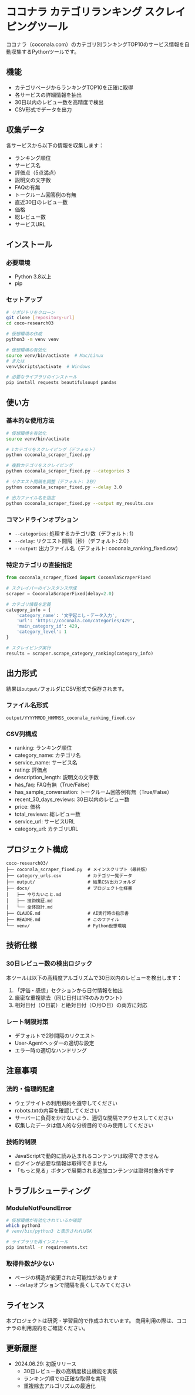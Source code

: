 # ココナラ カテゴリランキング スクレイピングツール

ココナラ（coconala.com）のカテゴリ別ランキングTOP10のサービス情報を自動収集するPythonツールです。

## 機能

- カテゴリページからランキングTOP10を正確に取得
- 各サービスの詳細情報を抽出
- 30日以内のレビュー数を高精度で検出
- CSV形式でデータを出力

## 収集データ

各サービスから以下の情報を収集します：

- ランキング順位
- サービス名
- 評価点（5点満点）
- 説明文の文字数
- FAQの有無
- トークルーム回答例の有無
- 直近30日のレビュー数
- 価格
- 総レビュー数
- サービスURL

## インストール

### 必要環境

- Python 3.8以上
- pip

### セットアップ

```bash
# リポジトリをクローン
git clone [repository-url]
cd coco-research03

# 仮想環境の作成
python3 -m venv venv

# 仮想環境の有効化
source venv/bin/activate  # Mac/Linux
# または
venv\Scripts\activate  # Windows

# 必要なライブラリのインストール
pip install requests beautifulsoup4 pandas
```

## 使い方

### 基本的な使用方法

```bash
# 仮想環境を有効化
source venv/bin/activate

# 1カテゴリをスクレイピング（デフォルト）
python coconala_scraper_fixed.py

# 複数カテゴリをスクレイピング
python coconala_scraper_fixed.py --categories 3

# リクエスト間隔を調整（デフォルト: 2秒）
python coconala_scraper_fixed.py --delay 3.0

# 出力ファイル名を指定
python coconala_scraper_fixed.py --output my_results.csv
```

### コマンドラインオプション

- `--categories`: 処理するカテゴリ数（デフォルト: 1）
- `--delay`: リクエスト間隔（秒）（デフォルト: 2.0）
- `--output`: 出力ファイル名（デフォルト: coconala_ranking_fixed.csv）

### 特定カテゴリの直接指定

```python
from coconala_scraper_fixed import CoconalaScraperFixed

# スクレイパーのインスタンス作成
scraper = CoconalaScraperFixed(delay=2.0)

# カテゴリ情報を定義
category_info = {
    'category_name': '文字起こし・データ入力',
    'url': 'https://coconala.com/categories/429',
    'main_category_id': 429,
    'category_level': 1
}

# スクレイピング実行
results = scraper.scrape_category_ranking(category_info)
```

## 出力形式

結果は`output/`フォルダにCSV形式で保存されます。

### ファイル名形式
```
output/YYYYMMDD_HHMMSS_coconala_ranking_fixed.csv
```

### CSV列構成
- ranking: ランキング順位
- category_name: カテゴリ名
- service_name: サービス名
- rating: 評価点
- description_length: 説明文の文字数
- has_faq: FAQ有無（True/False）
- has_sample_conversation: トークルーム回答例有無（True/False）
- recent_30_days_reviews: 30日以内のレビュー数
- price: 価格
- total_reviews: 総レビュー数
- service_url: サービスURL
- category_url: カテゴリURL

## プロジェクト構成

```
coco-research03/
├── coconala_scraper_fixed.py  # メインスクリプト（最終版）
├── category_urls.csv          # カテゴリ一覧データ
├── output/                    # 結果CSV出力フォルダ
├── docs/                      # プロジェクト仕様書
│   ├── やりたいこと.md
│   ├── 技術検証.md
│   └── 全体設計.md
├── CLAUDE.md                  # AI実行時の指示書
├── README.md                  # このファイル
└── venv/                      # Python仮想環境
```

## 技術仕様

### 30日レビュー数の検出ロジック

本ツールは以下の高精度アルゴリズムで30日以内のレビューを検出します：

1. 「評価・感想」セクションから日付情報を抽出
2. 厳密な重複除去（同じ日付は1件のみカウント）
3. 相対日付（○日前）と絶対日付（○月○日）の両方に対応

### レート制限対策

- デフォルトで2秒間隔のリクエスト
- User-Agentヘッダーの適切な設定
- エラー時の適切なハンドリング

## 注意事項

### 法的・倫理的配慮

- ウェブサイトの利用規約を遵守してください
- robots.txtの内容を確認してください
- サーバーに負荷をかけないよう、適切な間隔でアクセスしてください
- 収集したデータは個人的な分析目的でのみ使用してください

### 技術的制限

- JavaScriptで動的に読み込まれるコンテンツは取得できません
- ログインが必要な情報は取得できません
- 「もっと見る」ボタンで展開される追加コンテンツは取得対象外です

## トラブルシューティング

### ModuleNotFoundError

```bash
# 仮想環境が有効化されているか確認
which python3
# venv/bin/python3 と表示されればOK

# ライブラリを再インストール
pip install -r requirements.txt
```

### 取得件数が少ない

- ページの構造が変更された可能性があります
- `--delay`オプションで間隔を長くしてみてください

## ライセンス

本プロジェクトは研究・学習目的で作成されています。
商用利用の際は、ココナラの利用規約をご確認ください。

## 更新履歴

- 2024.06.29: 初版リリース
  - 30日レビュー数の高精度検出機能を実装
  - ランキング順での正確な取得を実現
  - 重複除去アルゴリズムの最適化